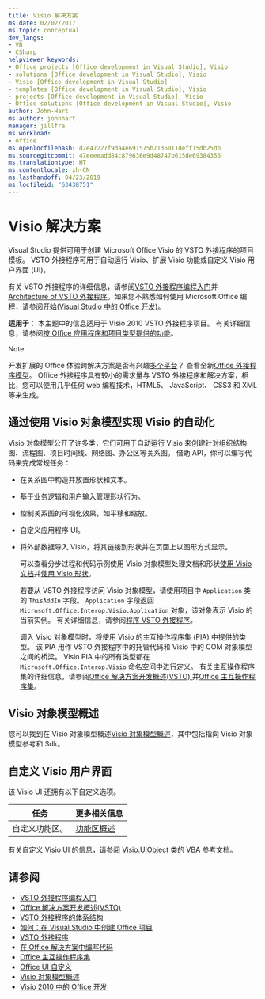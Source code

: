 ```yaml
---
title: Visio 解决方案
ms.date: 02/02/2017
ms.topic: conceptual
dev_langs:
- VB
- CSharp
helpviewer_keywords:
- Office projects [Office development in Visual Studio], Visio
- solutions [Office development in Visual Studio], Visio
- Visio [Office development in Visual Studio]
- templates [Office development in Visual Studio], Visio
- projects [Office development in Visual Studio], Visio
- Office solutions [Office development in Visual Studio], Visio
author: John-Hart
ms.author: johnhart
manager: jillfra
ms.workload:
- office
ms.openlocfilehash: d2e47227f9da4e691575b7136011deff15db25db
ms.sourcegitcommit: 47eeeeadd84c879636e9d48747b615de69384356
ms.translationtype: HT
ms.contentlocale: zh-CN
ms.lasthandoff: 04/23/2019
ms.locfileid: "63438751"
---
```

# <a name="visio-solutions"></a>Visio 解决方案
  Visual Studio 提供可用于创建 Microsoft Office Visio 的 VSTO 外接程序的项目模板。 VSTO 外接程序可用于自动运行 Visio、扩展 Visio 功能或自定义 Visio 用户界面 (UI)。

 有关 VSTO 外接程序的详细信息，请参阅[VSTO 外接程序编程入门](../vsto/getting-started-programming-vsto-add-ins.md)并[Architecture of VSTO 外接程序](../vsto/architecture-of-vsto-add-ins.md)。如果您不熟悉如何使用 Microsoft Office 编程，请参阅[开始&#40;Visual Studio 中的 Office 开发&#41;](../vsto/getting-started-office-development-in-visual-studio.md)。

 **适用于：** 本主题中的信息适用于 Visio 2010 VSTO 外接程序项目。 有关详细信息，请参阅[按 Office 应用程序和项目类型提供的功能](../vsto/features-available-by-office-application-and-project-type.md)。

> [!NOTE]
> 开发扩展的 Office 体验跨解决方案是否有兴趣[多个平台](https://dev.office.com/add-in-availability)？ 查看全新[Office 外接程序模型](https://dev.office.com/docs/add-ins/overview/office-add-ins)。 Office 外接程序具有较小的需求量与 VSTO 外接程序和解决方案，相比，您可以使用几乎任何 web 编程技术，HTML5、 JavaScript、 CSS3 和 XML 等来生成。

## <a name="automate-visio-by-using-the-visio-object-model"></a>通过使用 Visio 对象模型实现 Visio 的自动化
 Visio 对象模型公开了许多类，它们可用于自动运行 Visio 来创建针对组织结构图、流程图、项目时间线、网络图、办公区等关系图。 借助 API，你可以编写代码来完成常规任务：

- 在关系图中构造并放置形状和文本。

- 基于业务逻辑和用户输入管理形状行为。

- 控制关系图的可视化效果，如平移和缩放。

- 自定义应用程序 UI。

- 将外部数据导入 Visio，将其链接到形状并在页面上以图形方式显示。

  可以查看分步过程和代码示例使用 Visio 对象模型处理文档和形状[使用 Visio 文档](../vsto/working-with-visio-documents.md)并[使用 Visio 形状](../vsto/working-with-visio-shapes.md)。

  若要从 VSTO 外接程序访问 Visio 对象模型，请使用项目中 `Application` 类的 `ThisAddIn` 字段。 `Application` 字段返回 `Microsoft.Office.Interop.Visio.Application` 对象，该对象表示 Visio 的当前实例。 有关详细信息，请参阅[程序 VSTO 外接程序](../vsto/programming-vsto-add-ins.md)。

  调入 Visio 对象模型时，将使用 Visio 的主互操作程序集 (PIA) 中提供的类型。 该 PIA 用作 VSTO 外接程序中的托管代码和 Visio 中的 COM 对象模型之间的桥梁。 Visio PIA 中的所有类型都在 `Microsoft.Office.Interop.Visio` 命名空间中进行定义。 有关主互操作程序集的详细信息，请参阅[Office 解决方案开发概述&#40;VSTO&#41; ](../vsto/office-solutions-development-overview-vsto.md)并[Office 主互操作程序集](../vsto/office-primary-interop-assemblies.md)。

## <a name="visio-object-model-overview"></a>Visio 对象模型概述
 您可以找到在 Visio 对象模型概述[Visio 对象模型概述](../vsto/visio-object-model-overview.md)，其中包括指向 Visio 对象模型参考和 Sdk。

## <a name="customize-the-user-interface-of-visio"></a>自定义 Visio 用户界面
 该 Visio UI 还拥有以下自定义选项。

|任务|更多相关信息|
|----------|--------------------------|
|自定义功能区。|[功能区概述](../vsto/ribbon-overview.md)|

 有关自定义 Visio UI 的信息，请参阅 [Visio.UIObject](/office/vba/api/Visio.UIObject) 类的 VBA 参考文档。

## <a name="see-also"></a>请参阅
- [VSTO 外接程序编程入门](../vsto/getting-started-programming-vsto-add-ins.md)
- [Office 解决方案开发概述&#40;VSTO&#41;](../vsto/office-solutions-development-overview-vsto.md)
- [VSTO 外接程序的体系结构](../vsto/architecture-of-vsto-add-ins.md)
- [如何：在 Visual Studio 中创建 Office 项目](../vsto/how-to-create-office-projects-in-visual-studio.md)
- [VSTO 外接程序](../vsto/programming-vsto-add-ins.md)
- [在 Office 解决方案中编写代码](../vsto/writing-code-in-office-solutions.md)
- [Office 主互操作程序集](../vsto/office-primary-interop-assemblies.md)
- [Office UI 自定义](../vsto/office-ui-customization.md)
- [Visio 对象模型概述](../vsto/visio-object-model-overview.md)
- [Visio 2010 中的 Office 开发](http://go.microsoft.com/fwlink/?LinkId=199017)
